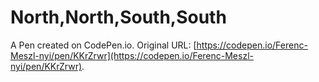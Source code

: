 # North,North,South,South

A Pen created on CodePen.io. Original URL: [https://codepen.io/Ferenc-Meszl-nyi/pen/KKrZrwr](https://codepen.io/Ferenc-Meszl-nyi/pen/KKrZrwr).

